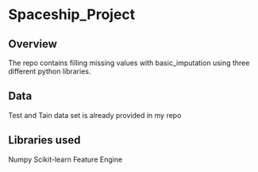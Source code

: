 # Spaceship_Project

## Overview

The repo contains filling missing values with basic_imputation using three different python libraries.

## Data

Test and Tain data set is already provided in my repo

## Libraries used

Numpy
Scikit-learn
Feature Engine

